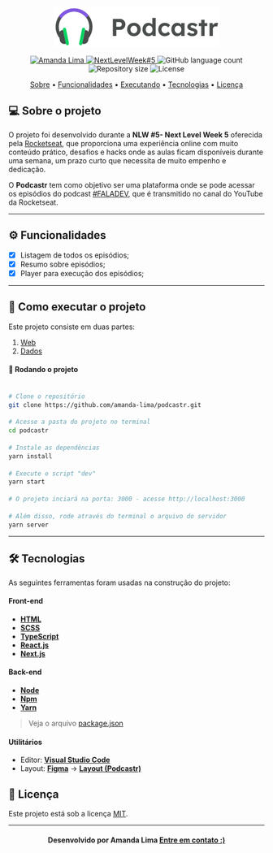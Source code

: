 <!--Banner e logo-->

<p align="center">
   <img src="./public/logo.svg" alt="Podcastr" />
</p>

<!-- Badges -->
<p align="center">
   <a href="https://www.linkedin.com/in/amanda-limasobrinho/">
      <img alt="Amanda Lima" src="https://img.shields.io/badge/-Amanda Lima-8257E5?style=flat&logo=Linkedin&logoColor=white" />
   </a>

 <a href="">
    <img alt="NextLevelWeek#5" src="https://img.shields.io/badge/Next Level Week%20-5.0-%237519C1">
 </a>

  <img alt="GitHub language count" src="https://img.shields.io/github/languages/count/amanda-lima/podcastr?color=774DD6">

  <img alt="Repository size" src="https://img.shields.io/github/repo-size/amanda-lima/podcastr?color=774DD6">
  
  <img alt="License" src="https://img.shields.io/badge/license-MIT-8257E5">
</p>

<!-- Indice-->
<p align="center">
 <a href="#-sobre-o-projeto">Sobre</a> •
 <a href="#-Funcionalidades">Funcionalidades</a> •
 <a href="#-como-executar-o-projeto">Executando</a> • 
 <a href="#-tecnologias">Tecnologias</a> • 
 <a href="#-licença">Licença</a>
</p>

<!--Sobre o projeto-->

## 💻 Sobre o projeto

O projeto foi desenvolvido durante a **NLW #5- Next Level Week 5** oferecida pela [Rocketseat](https://nextlevelweek.com/episodios/discovery/1/edicao/2), que proporciona uma experiência online com muito conteúdo prático, desafios e hacks onde as aulas ficam disponíveis durante uma semana, um prazo curto que necessita de muito empenho e dedicação.

O <strong>Podcastr</strong> tem como objetivo ser uma plataforma onde se pode acessar os episódios do podcast [#FALADEV](https://www.youtube.com/c/rocketseat?sub_confirmation=1), que é transmitido no canal do YouTube da Rocketseat.

---

<!--Funcionalidades do projeto-->

## ⚙️ Funcionalidades

  - [x] Listagem de todos os episódios;
  - [x] Resumo sobre episódios;
  - [x] Player para execução dos episódios;

---

<!--Running session-->

## 🚀 Como executar o projeto

Este projeto consiste em duas partes:

1. [Web](/src/pages)
2. [Dados](/server.json)

<!--💡Obs-->

#### 🎲 Rodando o projeto

```bash

# Clone o repositório
git clone https://github.com/amanda-lima/podcastr.git

# Acesse a pasta do projeto no terminal
cd podcastr

# Instale as dependências
yarn install

# Execute o script "dev"
yarn start

# O projeto inciará na porta: 3000 - acesse http://localhost:3000

# Além disso, rode através do terminal o arquivo do servidor
yarn server

```

---

<!--Tecnologies session-->

## 🛠 Tecnologias

As seguintes ferramentas foram usadas na construção do projeto:

#### **Front-end**

- **[HTML](https://developer.mozilla.org/pt-BR/docs/Web/HTML)**
- **[SCSS](https://sass-lang.com/)**
- **[TypeScript](https://www.typescriptlang.org/)**
- **[React.js](https://pt-br.reactjs.org/)**
- **[Next.js](https://nextjs.org/)**

#### **Back-end**

- **[Node](https://nodejs.org/en/)**
- **[Npm](https://www.npmjs.com/)**
- **[Yarn](https://yarnpkg.com/)**

> Veja o arquivo [package.json](./package.json)

#### **Utilitários**

- Editor: **[Visual Studio Code](https://code.visualstudio.com/)**
- Layout: **[Figma](https://www.figma.com/)** → **[Layout (Podcastr)](https://www.figma.com/file/UwFEntsHpHYJlHNQAQr4gA/Podcastr?node-id=160%3A2761)**
<!--License session-->

## 📝 Licença

Este projeto está sob a licença [MIT](./LICENSE).

---

<!--Bottom session-->
<h4 align=center>Desenvolvido por Amanda Lima <a href="https://www.linkedin.com/in/amanda-limasobrinho/"> <strong>Entre em contato</strong> :)</a></h4>
